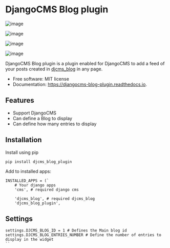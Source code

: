 # DjangoCMS Blog plugin


![image](https://img.shields.io/pypi/v/djangocms_blog_plugin.svg%0A%20%20%20%20%20:target:%20https://pypi.python.org/pypi/djangocms_blog_plugin)

![image](https://img.shields.io/travis/carlosmart626/djangocms_blog_plugin.svg%0A%20%20%20%20%20:target:%20https://travis-ci.org/carlosmart626/djangocms_blog_plugin)

![image](https://readthedocs.org/projects/djangocms-blog-plugin/badge/?version=latest%0A%20%20%20%20%20:target:%20https://djangocms-blog-plugin.readthedocs.io/en/latest/?badge=latest%0A%20%20%20%20%20:alt:%20Documentation%20Status)

![image](https://pyup.io/repos/github/carlosmart626/djangocms_blog_plugin/shield.svg%0A%20%20:target:%20https://pyup.io/repos/github/carlosmart626/djangocms_blog_plugin/%0A%20%20:alt:%20Updates)

DjangoCMS Blog plugin is a plugin enabled for DjangoCMS to add a feed of your posts created in [djcms_blog](https://github.com/CarlosMart626/djcms_blog) in any page.

-   Free software: MIT license
-   Documentation: <https://djangocms-blog-plugin.readthedocs.io>.


## Features
* Support DjangoCMS
* Can define a Blog to display
* Can define how many entries to display

## Installation

Install using pip
```
pip install djcms_blog_plugin
```

Add to installed apps:
```
INSTALLED_APPS = (`
    # Your django apps
    'cms', # required django cms
    
    'djcms_blog', # required djcms_blog
    'djcms_blog_plugin',
```

## Settings

```
settings.DJCMS_BLOG_ID = 1 # Defines the Main blog id
settings.DJCMS_BLOG_ENTRIES_NUMBER # Define the number of entries to display in the widget
``
